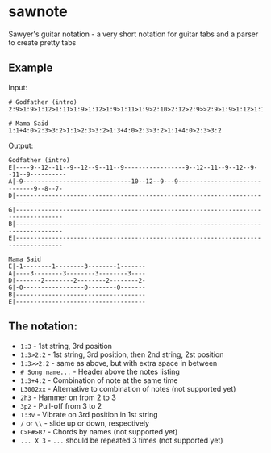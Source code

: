 # sawnote

Sawyer's guitar notation - a very short notation for guitar tabs and a parser to create pretty tabs

## Example

Input:

```
# Godfather (intro)
2:9>1:9>1:12>1:11>1:9>1:12>1:9>1:11>1:9>2:10>2:12>2:9>>2:9>1:9>1:12>1:11>1:9>1:12>1:9>1:11>1:9>2:9>2:8>2:7

# Mama Said
1:1+4:0>2:3>3:2>1:1>2:3>3:2>1:3+4:0>2:3>3:2>1:1+4:0>2:3>3:2
```

Output:

```
Godfather (intro)
E|----9--12--11--9--12--9--11--9-----------------9--12--11--9--12--9--11--9----------
A|-9------------------------------10--12--9---9------------------------------9--8--7-
D|-----------------------------------------------------------------------------------
G|-----------------------------------------------------------------------------------
B|-----------------------------------------------------------------------------------
E|-----------------------------------------------------------------------------------

Mama Said
E|-1--------1--------3--------1-------
A|----3--------3--------3--------3----
D|-------2--------2--------2--------2-
G|-0-----------------0--------0-------
B|------------------------------------
E|------------------------------------
```

## The notation:

* `1:3` - 1st string, 3rd position
* `1:3>2:2` - 1st string, 3rd position, then 2nd string, 2st position
* `1:3>>2:2` - same as above, but with extra space in between
* `# Song name...` - Header above the notes listing
* `1:3+4:2` - Combination of note at the same time
* `L3002xx` - Alternative to combination of notes (not supported yet)
* `2h3` - Hammer on from 2 to 3
* `3p2` - Pull-off from 3 to 2
* `1:3v` - Vibrate on 3rd position in 1st string
* `/` or `\\` - slide up or down, respectively
* `C>F#>B7` - Chords by names (not supported yet)
* `... X 3` - `...` should be repeated 3 times (not supported yet)
